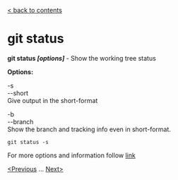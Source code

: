 [< back to contents](/readme.md)

# git status

**git status *[options]*** - Show the working tree status

**Options:**

-s  
--short  
Give output in the short-format

-b   
--branch   
Show the branch and tracking info even in short-format.

```bash-
git status -s
```

For more options and information follow [link](https://git-scm.com/docs/git-status)

[<Previous](./config.md) ... [Next>](./log.md)